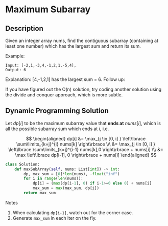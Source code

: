 # Maximum Subarray


<!--more-->

## Description

Given an integer array nums, find the contiguous subarray (containing at least one number) which has the largest sum and return its sum.

Example:
```
Input: [-2,1,-3,4,-1,2,1,-5,4],
Output: 6
```
Explanation: [4,-1,2,1] has the largest sum = 6.
Follow up:

If you have figured out the O(n) solution, try coding another solution using the divide and conquer approach, which is more subtle.

## Dynamic Programming Solution

Let $dp[i]$ to be the maximum subarray value that **ends at** $nums[i]$, which is all the possible subarray sum which ends at $i$, i.e.

$$ \begin{aligned} dp[i] &= \max_{j \in [0, i] } \left\lbrace \sum\limits_{k=j}^{i} nums[k] \right\rbrace \\\ &= \max_{j \in [0, i] } \left\lbrace \sum\limits_{k=j}^{i-1} nums[k],0 \right\rbrace + nums[i] \\\ &= \max \left\lbrace dp[i-1], 0 \right\rbrace + nums[i] \end{aligned} $$

```python
class Solution:
    def maxSubArray(self, nums: List[int]) -> int:
        dp, max_sum = [0]*len(nums), -float("inf")
        for i in range(len(nums)):
            dp[i] = (max(dp[i-1], 0) if i-1>=0 else 0) + nums[i]
            max_sum = max(max_sum, dp[i])
        return max_sum
```

Notes
1. When calculating `dp[i-1]`, watch out for the corner case.
2. Generate `max_sum` in each iter on the fly.

